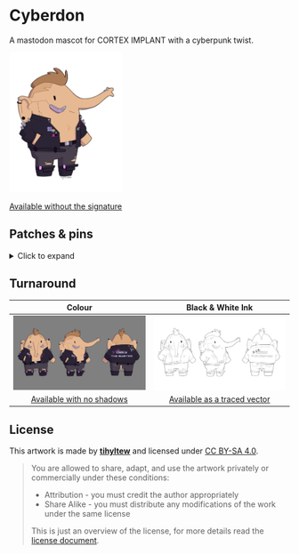 # Cyberdon
A mastodon mascot for CORTEX IMPLANT with a cyberpunk twist.

<img src="cyberdon.png" width="40%" title="Main art of Cyberdon"></img>

[Available without the signature](cyberdon_nosignature.png)

## Patches & pins
<details>
<summary>Click to expand</summary><br>

Front:
- Bubblegum Durstlöscher (corteximplant.com inside joke)
- LGBTQIA+ rainbow pin
- CYBERWARE Asset – [Redbubble](https://www.redbubble.com/shop/ap/147546809)
- Trans anarchy
- Netrun Until It Breaks – [Redbubble](https://www.redbubble.com/shop/ap/147608592)

Back:
- *DIS*[**OBEY THE SYSTEM**](https://obeythesystem.com)
- ***** *** – [Urban Dictionary](https://www.urbandictionary.com/define.php?term=*****%20***)
- FCK AFD
- No Planet B
- No TERFs on our turf
- Not my king

</details>

## Turnaround
Colour                                                     |  Black & White Ink
:---------------------------------------------------------:|:-------------------------------------------------------------:
![Coloured Cyberdon turnaround](turnaround/cyberdon_colour.png)       | ![Inked black and white Cyberdon turnaround](turnaround/cyberdon_ink.png)
[Available with no shadows](turnaround/cyberdon_colour_noshadows.png) | [Available as a traced vector](turnaround/cyberdon_ink_traced.svg)

## License
This artwork is made by [**tihyltew**](https://corteximplant.com/@tihyltew) and licensed under [CC BY-SA 4.0](LICENSE).

> You are allowed to share, adapt, and use the artwork privately or commercially under these conditions:
> - Attribution - you must credit the author appropriately
> - Share Alike - you must distribute any modifications of the work under the same license
> 
> This is just an overview of the license, for more details read the [license document](LICENSE).

